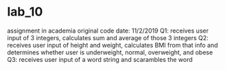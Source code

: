 # lab_10
assignment in academia
original code date: 11/2/2019
Q1: receives user input of 3 integers, calculates sum and average of those 3 integers
Q2: receives user input of height and weight, calculates BMI from that info and determines whether user is 
underweight, normal, overweight, and obese
Q3: receives user input of a word string and scarambles the word 
